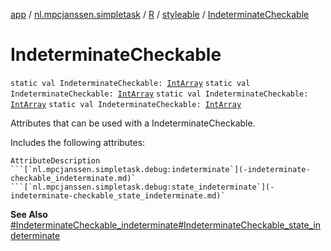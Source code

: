 [app](../../../index.md) / [nl.mpcjanssen.simpletask](../../index.md) / [R](../index.md) / [styleable](index.md) / [IndeterminateCheckable](.)

# IndeterminateCheckable

`static val IndeterminateCheckable: `[`IntArray`](https://kotlinlang.org/api/latest/jvm/stdlib/kotlin/-int-array/index.html)
`static val IndeterminateCheckable: `[`IntArray`](https://kotlinlang.org/api/latest/jvm/stdlib/kotlin/-int-array/index.html)
`static val IndeterminateCheckable: `[`IntArray`](https://kotlinlang.org/api/latest/jvm/stdlib/kotlin/-int-array/index.html)
`static val IndeterminateCheckable: `[`IntArray`](https://kotlinlang.org/api/latest/jvm/stdlib/kotlin/-int-array/index.html)

Attributes that can be used with a IndeterminateCheckable.

Includes the following attributes:

    AttributeDescription ```[`nl.mpcjanssen.simpletask.debug:indeterminate`](-indeterminate-checkable_indeterminate.md)` ```[`nl.mpcjanssen.simpletask.debug:state_indeterminate`](-indeterminate-checkable_state_indeterminate.md)`

**See Also**
[#IndeterminateCheckable_indeterminate](-indeterminate-checkable_indeterminate.md)[#IndeterminateCheckable_state_indeterminate](-indeterminate-checkable_state_indeterminate.md)


